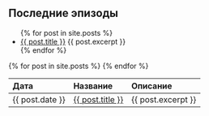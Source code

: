 ## Последние эпизоды

<ul>
  {% for post in site.posts %}
    <li>
      <a href="{{ post.file }}">{{ post.title }}</a>
      {{ post.excerpt }}
    </li>
  {% endfor %}
</ul>

<table>
  <thead>
    <tr>
      <th style="text-align: left">Дата</th>
      <th style="text-align: left">Название</th>
      <th style="text-align: left">Описание</th>
    </tr>
  </thead>
  <tbody>
    {% for post in site.posts %}
    <tr>
      <td style="text-align: left">{{ post.date }}</td>
      <td style="text-align: left"><a href="{{ post.file }}">{{ post.title }}</a></td>
       <td style="text-align: left">{{ post.excerpt }}</td> 
    </tr>
  {% endfor %}
  </tbody>
</table>

